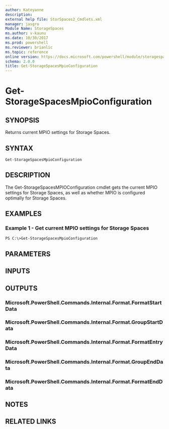 ```yaml
---
author: Kateyanne
description: 
external help file: StorSpaces2_Cmdlets.xml
manager: jasgro
Module Name: StorageSpaces
ms.author: v-kaunu
ms.date: 10/30/2017
ms.prod: powershell
ms.reviewer: brianlic
ms.topic: reference
online version: https://docs.microsoft.com/powershell/module/storagespaces/get-storagespacesmpioconfiguration?view=windowsserver2012r2-ps&wt.mc_id=ps-gethelp
schema: 2.0.0
title: Get-StorageSpacesMpioConfiguration
---
```


# Get-StorageSpacesMpioConfiguration

## SYNOPSIS
Returns current MPIO settings for Storage Spaces.

## SYNTAX

```
Get-StorageSpacesMpioConfiguration
```

## DESCRIPTION
The Get-StorageSpacesMPIOConfiguration cmdlet gets the current MPIO settings for Storage Spaces, as well as whether MPIO is configured optimally for Storage Spaces.

## EXAMPLES

### Example 1 - Get current MPIO settings for Storage Spaces
```
PS C:\>Get-StorageSpacesMpioConfiguration
```

## PARAMETERS

## INPUTS

## OUTPUTS

### Microsoft.PowerShell.Commands.Internal.Format.FormatStartData

### Microsoft.PowerShell.Commands.Internal.Format.GroupStartData

### Microsoft.PowerShell.Commands.Internal.Format.FormatEntryData

### Microsoft.PowerShell.Commands.Internal.Format.GroupEndData

### Microsoft.PowerShell.Commands.Internal.Format.FormatEndData

## NOTES

## RELATED LINKS

